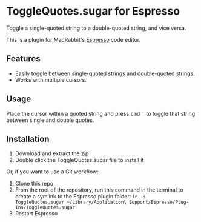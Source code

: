 # ToggleQuotes.sugar for Espresso
Toggle a single-quoted string to a double-quoted string, and vice versa.

This is a plugin for MacRabbit's [Espresso](http://macrabbit.com/espresso/) code editor.

## Features

- Easily toggle between single-quoted strings and double-quoted strings.
- Works with multiple cursors.

## Usage

Place the cursor within a quoted string and press <kbd>cmd</kbd> <kbd>'</kbd> to toggle that string between single and double quotes.

## Installation

1. Download and extract the zip
2. Double click the ToggleQuotes.sugar file to install it

Or, if you want to use a Git workflow:

1. Clone this repo
2. From the root of the repository, run this command in the terminal to create a symlink to the Espresso plugin folder:
	`ln -s ToggleQuotes.sugar ~/Library/Application\ Support/Espresso/Plug-Ins/ToggleQuotes.sugar`
3. Restart Espresso
